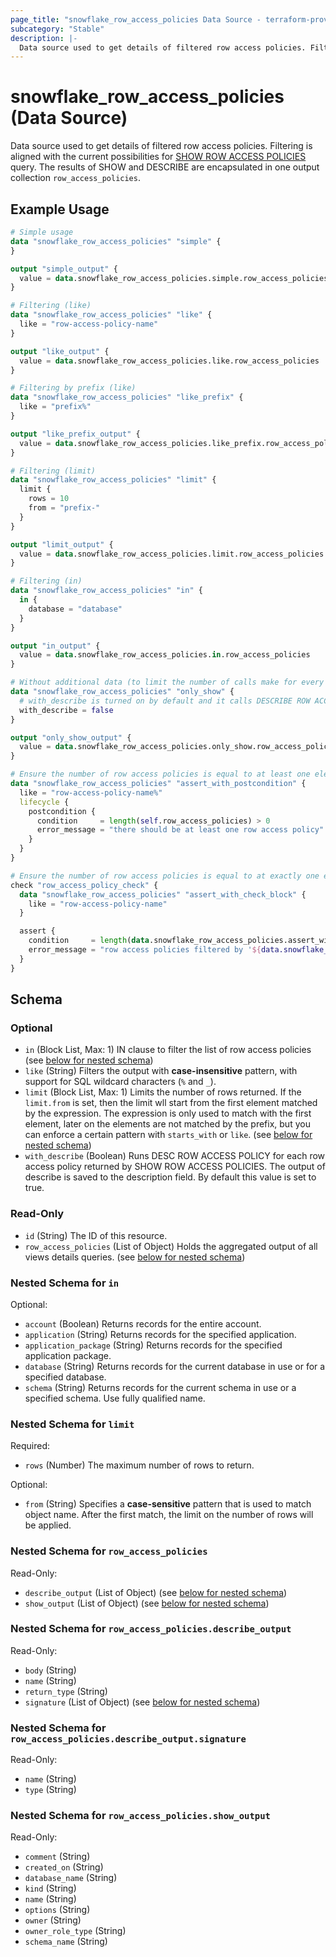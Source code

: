 ```yaml
---
page_title: "snowflake_row_access_policies Data Source - terraform-provider-snowflake"
subcategory: "Stable"
description: |-
  Data source used to get details of filtered row access policies. Filtering is aligned with the current possibilities for SHOW ROW ACCESS POLICIES https://docs.snowflake.com/en/sql-reference/sql/show-row-access-policies query. The results of SHOW and DESCRIBE are encapsulated in one output collection row_access_policies.
---
```


# snowflake_row_access_policies (Data Source)

Data source used to get details of filtered row access policies. Filtering is aligned with the current possibilities for [SHOW ROW ACCESS POLICIES](https://docs.snowflake.com/en/sql-reference/sql/show-row-access-policies) query. The results of SHOW and DESCRIBE are encapsulated in one output collection `row_access_policies`.

## Example Usage

```terraform
# Simple usage
data "snowflake_row_access_policies" "simple" {
}

output "simple_output" {
  value = data.snowflake_row_access_policies.simple.row_access_policies
}

# Filtering (like)
data "snowflake_row_access_policies" "like" {
  like = "row-access-policy-name"
}

output "like_output" {
  value = data.snowflake_row_access_policies.like.row_access_policies
}

# Filtering by prefix (like)
data "snowflake_row_access_policies" "like_prefix" {
  like = "prefix%"
}

output "like_prefix_output" {
  value = data.snowflake_row_access_policies.like_prefix.row_access_policies
}

# Filtering (limit)
data "snowflake_row_access_policies" "limit" {
  limit {
    rows = 10
    from = "prefix-"
  }
}

output "limit_output" {
  value = data.snowflake_row_access_policies.limit.row_access_policies
}

# Filtering (in)
data "snowflake_row_access_policies" "in" {
  in {
    database = "database"
  }
}

output "in_output" {
  value = data.snowflake_row_access_policies.in.row_access_policies
}

# Without additional data (to limit the number of calls make for every found row access policy)
data "snowflake_row_access_policies" "only_show" {
  # with_describe is turned on by default and it calls DESCRIBE ROW ACCESS POLICY for every row access policy found and attaches its output to row_access_policies.*.describe_output field
  with_describe = false
}

output "only_show_output" {
  value = data.snowflake_row_access_policies.only_show.row_access_policies
}

# Ensure the number of row access policies is equal to at least one element (with the use of postcondition)
data "snowflake_row_access_policies" "assert_with_postcondition" {
  like = "row-access-policy-name%"
  lifecycle {
    postcondition {
      condition     = length(self.row_access_policies) > 0
      error_message = "there should be at least one row access policy"
    }
  }
}

# Ensure the number of row access policies is equal to at exactly one element (with the use of check block)
check "row_access_policy_check" {
  data "snowflake_row_access_policies" "assert_with_check_block" {
    like = "row-access-policy-name"
  }

  assert {
    condition     = length(data.snowflake_row_access_policies.assert_with_check_block.row_access_policies) == 1
    error_message = "row access policies filtered by '${data.snowflake_row_access_policies.assert_with_check_block.like}' returned ${length(data.snowflake_row_access_policies.assert_with_check_block.row_access_policies)} row access policies where one was expected"
  }
}
```

<!-- schema generated by tfplugindocs -->
## Schema

### Optional

- `in` (Block List, Max: 1) IN clause to filter the list of row access policies (see [below for nested schema](#nestedblock--in))
- `like` (String) Filters the output with **case-insensitive** pattern, with support for SQL wildcard characters (`%` and `_`).
- `limit` (Block List, Max: 1) Limits the number of rows returned. If the `limit.from` is set, then the limit wll start from the first element matched by the expression. The expression is only used to match with the first element, later on the elements are not matched by the prefix, but you can enforce a certain pattern with `starts_with` or `like`. (see [below for nested schema](#nestedblock--limit))
- `with_describe` (Boolean) Runs DESC ROW ACCESS POLICY for each row access policy returned by SHOW ROW ACCESS POLICIES. The output of describe is saved to the description field. By default this value is set to true.

### Read-Only

- `id` (String) The ID of this resource.
- `row_access_policies` (List of Object) Holds the aggregated output of all views details queries. (see [below for nested schema](#nestedatt--row_access_policies))

<a id="nestedblock--in"></a>
### Nested Schema for `in`

Optional:

- `account` (Boolean) Returns records for the entire account.
- `application` (String) Returns records for the specified application.
- `application_package` (String) Returns records for the specified application package.
- `database` (String) Returns records for the current database in use or for a specified database.
- `schema` (String) Returns records for the current schema in use or a specified schema. Use fully qualified name.


<a id="nestedblock--limit"></a>
### Nested Schema for `limit`

Required:

- `rows` (Number) The maximum number of rows to return.

Optional:

- `from` (String) Specifies a **case-sensitive** pattern that is used to match object name. After the first match, the limit on the number of rows will be applied.


<a id="nestedatt--row_access_policies"></a>
### Nested Schema for `row_access_policies`

Read-Only:

- `describe_output` (List of Object) (see [below for nested schema](#nestedobjatt--row_access_policies--describe_output))
- `show_output` (List of Object) (see [below for nested schema](#nestedobjatt--row_access_policies--show_output))

<a id="nestedobjatt--row_access_policies--describe_output"></a>
### Nested Schema for `row_access_policies.describe_output`

Read-Only:

- `body` (String)
- `name` (String)
- `return_type` (String)
- `signature` (List of Object) (see [below for nested schema](#nestedobjatt--row_access_policies--describe_output--signature))

<a id="nestedobjatt--row_access_policies--describe_output--signature"></a>
### Nested Schema for `row_access_policies.describe_output.signature`

Read-Only:

- `name` (String)
- `type` (String)



<a id="nestedobjatt--row_access_policies--show_output"></a>
### Nested Schema for `row_access_policies.show_output`

Read-Only:

- `comment` (String)
- `created_on` (String)
- `database_name` (String)
- `kind` (String)
- `name` (String)
- `options` (String)
- `owner` (String)
- `owner_role_type` (String)
- `schema_name` (String)
